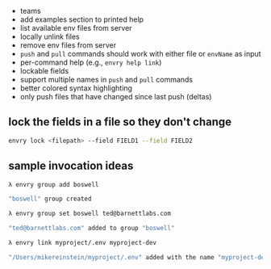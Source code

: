 * teams
* add examples section to printed help
* list available env files from server
* locally unlink files
* remove env files from server
* `push` and `pull` commands should work with either file or `envName` as input
* per-command help (e.g., `envry help link`)
* lockable fields
* support multiple names in `push` and `pull` commands
* better colored syntax highlighting
* only push files that have changed since last push (deltas)


## lock the fields in a file so they don't change
```bash
envry lock <filepath> --field FIELD1 --field FIELD2
```

## sample invocation ideas

```bash
λ envry group add boswell

"boswell" group created

λ envry group set boswell ted@barnettlabs.com

"ted@barnettlabs.com" added to group "boswell"

λ envry link myproject/.env myproject-dev

"/Users/mikereinstein/myproject/.env" added with the name "myproject-dev"

```
